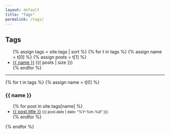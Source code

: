 ```yaml
---
layout: default
title: "Tags"
permalink: /tags/
---
```


<h2>Tags</h2>
<ul>
  {% assign tags = site.tags | sort %}
  {% for t in tags %}
    {% assign name = t[0] %}
    {% assign posts = t[1] %}
    <li>
      <a href="/tags/#{{ name | slugify }}">{{ name }}</a> ({{ posts | size }})
    </li>
  {% endfor %}
</ul>

<hr>
{% for t in tags %}
  {% assign name = t[0] %}
  <h3 id="{{ name | slugify }}">{{ name }}</h3>
  <ul>
    {% for post in site.tags[name] %}
      <li><a href="{{ post.url }}">{{ post.title }}</a> <small>({{ post.date | date: "%Y-%m-%d" }})</small></li>
    {% endfor %}
  </ul>
{% endfor %}
